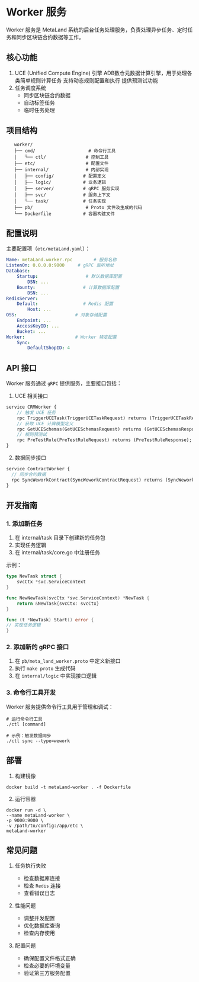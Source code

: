 # Worker 服务
Worker 服务是 MetaLand 系统的后台任务处理服务，负责处理异步任务、定时任务和同步区块链合约数据等工作。

## 核心功能
1. UCE (Unified Compute Engine) 引擎
   ADB数仓元数据计算引擎，用于处理各类简单规则计算任务
   支持动态规则配置和执行
   提供预测试功能
2. 任务调度系统
   - 同步区块链合约数据
   - 自动标签任务
   - 临时任务处理

## 项目结构
```text
   worker/
   ├── cmd/                    # 命令行工具
   │   └── ctl/               # 控制工具
   ├── etc/                   # 配置文件
   ├── internal/              # 内部实现
   │   ├── config/           # 配置定义
   │   ├── logic/            # 业务逻辑
   │   ├── server/           # gRPC 服务实现
   │   ├── svc/              # 服务上下文
   │   └── task/             # 任务实现
   ├── pb/                    # Proto 文件及生成的代码
   └── Dockerfile            # 容器构建文件
```

##   配置说明
主要配置项（`etc/metaLand.yaml`）：
```yaml
Name: metaLand.worker.rpc        # 服务名称
ListenOn: 0.0.0.0:9000     # gRPC 监听地址
Database:
    Startup:                  # 默认数据库配置
        DSN: ...
    Bounty:                  # 计算数据库配置
        DSN: ...
RedisServer:
    Default:                 # Redis 配置
        Host: ...
OSS:                      # 对象存储配置
    Endpoint: ...
    AccessKeyID: ...
    Bucket: ...
Worker:                   # Worker 特定配置
    Sync:
        DefaultShopID: 4
```

## API 接口
Worker 服务通过 `gRPC` 提供服务，主要接口包括：

1. UCE 相关接口
```protobuf
service CRMWorker {
    // 触发 UCE 任务
    rpc TriggerUCETask(TriggerUCETaskRequest) returns (TriggerUCETaskResponse);
    // 获取 UCE 计算模型定义
    rpc GetUCESchemas(GetUCESchemasRequest) returns (GetUCESchemasResponse);
    // 规则预测试
    rpc PreTestRule(PreTestRuleRequest) returns (PreTestRuleResponse);
}
```

2. 数据同步接口
```protobuf
service ContractWorker {
  // 同步合约数据
  rpc SyncWeworkContract(SyncWeworkContractRequest) returns (SyncWeworkContractResponse);
}
```

## 开发指南

### 1. 添加新任务
1. 在 internal/task 目录下创建新的任务包
2. 实现任务逻辑
3. 在 internal/task/core.go 中注册任务
   
示例：
```go
type NewTask struct {
    svcCtx *svc.ServiceContext
}

func NewNewTask(svcCtx *svc.ServiceContext) *NewTask {
    return &NewTask{svcCtx: svcCtx}
}

func (t *NewTask) Start() error {
// 实现任务逻辑
}
```

### 2. 添加新的 gRPC 接口
1. 在 `pb/meta_land_worker.proto` 中定义新接口
2. 执行 `make proto` 生成代码
3. 在 `internal/logic` 中实现接口逻辑

### 3. 命令行工具开发
   Worker 服务提供命令行工具用于管理和调试：

```shell
# 运行命令行工具
./ctl [command]

# 示例：触发数据同步
./ctl sync --type=wework
```

## 部署
1. 构建镜像 
```shell
docker build -t metaLand-worker . -f Dockerfile
```

2. 运行容器
```shell
docker run -d \
--name metaLand-worker \
-p 9000:9000 \
-v /path/to/config:/app/etc \
metaLand-worker
```

## 常见问题
1. 任务执行失败
    - 检查数据库连接
    - 检查 `Redis` 连接
    - 查看错误日志

2. 性能问题
   - 调整并发配置
   - 优化数据库查询
   - 检查内存使用

3. 配置问题
   - 确保配置文件格式正确
   - 检查必要的环境变量
   - 验证第三方服务配置

